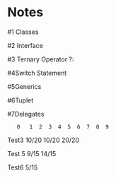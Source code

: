 # Notes
#1 Classes

#2 Interface

#3 Ternary Operator ?:

#4Switch Statement

#5Generics 

#6Tuplet

#7Delegates

       0   1  2  3  4  5  6  7  8  9
Test3 10/20 10/20  20/20

 Test 5 9/15 14/15
 
 Test6 5/15
